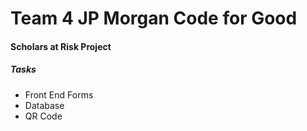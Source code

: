 # Team 4 JP Morgan Code for Good

#### Scholars at Risk Project
##### Tasks
- Front End Forms
- Database
- QR Code
